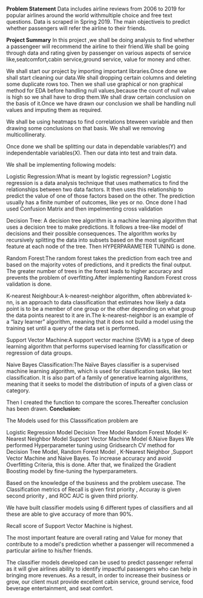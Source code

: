 **Problem Statement**
Data includes airline reviews from 2006 to 2019 for popular airlines around the world withmultiple choice and free text questions. 
Data is scraped in Spring 2019. The main objectiveis to predict whether passengers will refer the airline to their friends.

**Project Summary**
In this project ,we shall be doing analysis to find whether a passengeer will recommend the airline to their friend.We shall be going through data and rating given by passenger on various aspects of service like,seatcomfort,cabin service,ground service, value for money and other.

We shall start our project by importing important libraries.Once done we shall start cleaning our data.We shall dropping certain columns and deleting some duplicate rows too. Then we shall use graphical or non graphical method for EDA before handling null values,because the count of null value is high so we shall have to drop them.We shall draw certain conclusion on the basis of it.Once we have drawn our conclusion we shall be handling null values and imputing them as required.

We shall be using heatmaps to find correlations bteween variable and then drawing some conclusions on that basis. We shall we removing multicollineraty.

Once done we shall be splitting our data in dependable variables(Y) and independentable variables(X). Then our data into test and train data.

We shall be implementing following models:

Logistic Regression:What is meant by logistic regression? Logistic regression is a data analysis technique that uses mathematics to find the relationships between two data factors. It then uses this relationship to predict the value of one of those factors based on the other. The prediction usually has a finite number of outcomes, like yes or no. Once done I had used Confusion Matrix and then impelmenting cross validation

Decision Tree: A decision tree algorithm is a machine learning algorithm that uses a decision tree to make predictions. It follows a tree-like model of decisions and their possible consequences. The algorithm works by recursively splitting the data into subsets based on the most significant feature at each node of the tree. Then HYPERPARAMETER TUNING is done.

Random Forest:The random forest takes the prediction from each tree and based on the majority votes of predictions, and it predicts the final output. The greater number of trees in the forest leads to higher accuracy and prevents the problem of overfitting.After implementing Random Forest cross validation is done.

K-nearest Neighbour:A k-nearest-neighbor algorithm, often abbreviated k-nn, is an approach to data classification that estimates how likely a data point is to be a member of one group or the other depending on what group the data points nearest to it are in.The k-nearest-neighbor is an example of a “lazy learner” algorithm, meaning that it does not build a model using the training set until a query of the data set is performed.

Support Vector Machine:A support vector machine (SVM) is a type of deep learning algorithm that performs supervised learning for classification or regression of data groups.

Naive Bayes Classification:The Naïve Bayes classifier is a supervised machine learning algorithm, which is used for classification tasks, like text classification. It is also part of a family of generative learning algorithms, meaning that it seeks to model the distribution of inputs of a given class or category.

Then I created the function to compare the scores.Thereafter conclusion has been drawn.
**Conclusion:**

The Models used for this Classsification problem are

Logistic Regression Model
Decision Tree Model
Random Forest Model
K-Nearest Neighbor Model
Support Vector Machine Model 6.Naive Bayes
We performed Hyperparameter tuning using Gridsearch CV method for Decision Tree Model, Random Forest Model , K-Nearest Neighbor ,Support Vector Machine and Naive Bayes. To increase accuracy and avoid Overfitting Criteria, this is done. After that, we finalized the Gradient Boosting model by fine-tuning the hyperparameters.

Based on the knowledge of the business and the problem usecase. The Classification metrics of Recall is given first priority , Accuray is given second priority , and ROC AUC is given third priority.

We have built classifier models using 6 different types of classifiers and all these are able to give accuracy of more than 90%.

Recall score of Support Vector Machine is highest.

The most important feature are overall rating and Value for money that contribute to a model's prediction whether a passenger will recommened a particular airline to his/her friends.

The classifier models developed can be used to predict passenger referral as it will give airlines ability to identify impactful passengers who can help in bringing more revenues.
As a result, in order to increase their business or grow, our client must provide excellent cabin service, ground service, food beverage entertainment, and seat comfort.
